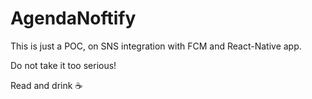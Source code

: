 # AgendaNoftify

This is just a POC, on SNS integration with FCM and React-Native app.

Do not take it too serious! 

Read and drink ☕
